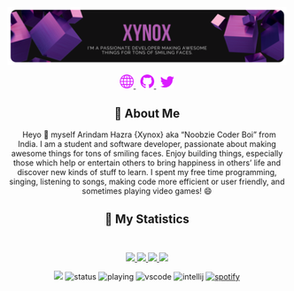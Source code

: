 <div align = "center">

<p align="center">
    <a href="https://www.itsjustmyron.nl/">
        <img src="./assets/banner.svg" />
    </a>
</p>
<p align="center">
    <a href="https://www.itsjustmyron.nl/">
        <img src="./assets/icons/header/website.svg" width="25px" />
    </a>
    &nbsp;
    <a href="https://github.com/XynoxTheDev/">
        <img src="./assets/icons/header/github.svg" width="25px" />
    </a>
    &nbsp;
    <a href="https://twitter.com/Arindamz03/">
        <img src="./assets/icons/header/twitter.svg" width="25px" />
    </a>
</p>



## :bust_in_silhouette: About Me
&nbsp;
Heyo 👋 myself Arindam Hazra {Xynox} aka “Noobzie Coder Boi” from India. I am a student and software developer, passionate about making awesome things for tons of smiling faces. Enjoy building things, especially those which help or entertain others to bring happiness in others’ life and discover new kinds of stuff to learn. I spent my free time programming, singing, listening to songs, making code more efficient or user friendly, and sometimes playing video games! 😄

## 🔖 My Statistics
&nbsp;
<p align="center">
    <a href="https://github.com/ItsJustMyron/">
        <img src="https://github-readme-stats.vercel.app/api?username=ItsJustMyron&hide=issues,prs&count_private=true&show_owner=true&show_icons=true&bg_color=0d1117&title_color=ffffff&text_color=ffffff&icon_color=db1cff&hide_border=true/" />
    </a>
    <a href="https://github.com/ItsJustMyron/">
        <img src="https://github-readme-stats.vercel.app/api/top-langs/?username=ItsJustMyron&layout=compact&count_private=true&langs_count=8&card_width=445&bg_color=0d1117&title_color=ffffff&text_color=ffffff&icon_color=db1cff&hide_border=true/" />
    </a>
    <a href="https://github.com/ItsJustMyron/">
        <img src="https://github-readme-streak-stats.herokuapp.com?user=ItsJustMyron&hide_border=true&background=0D1117&currStreakLabel=FFFFFF&sideLabels=FFFFFF&currStreakNum=FFFFFF&dates=FFFFFF&sideNums=FFFFFF&fire=db1cff&ring=db1cff&stroke=FFFFFFFF)](https://git.io/streak-stats" />
    </a>
        <a href="https://open.spotify.com/user/zrei8evwinfjy9d27fjon68hh?si=eed83da070104091">
        <img src="https://spotify-github-profile.vercel.app/api/view?uid=zrei8evwinfjy9d27fjon68hh&cover_image=true&theme=novatorem" width="500px"/>
    </a>
</p>

![](https://komarev.com/ghpvc/?username=ItsJustMyron&style=flat-square)
![status](https://dev.discordprofiles.me/badge/status/427872440694210560?style=flat-square)
![playing](https://dev.discordprofiles.me/badge/playing/427872440694210560?style=flat-square)
![vscode](https://dev.discordprofiles.me/badge/vscode/427872440694210560?style=flat-square)
![intellij](https://dev.discordprofiles.me/badge/intellij/427872440694210560?style=flat-square)
[![spotify](https://dev.discordprofiles.me/badge/spotify/427872440694210560?style=flat-square)](https://dev.discordprofiles.me/openspotify/427872440694210560?style=flat-square)
    
</div>
